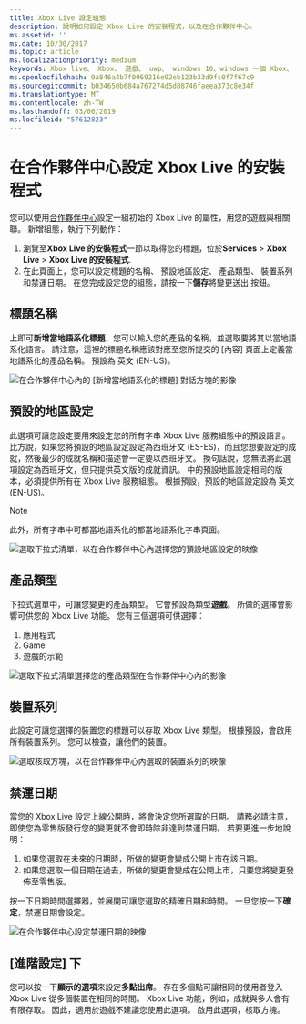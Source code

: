 ```yaml
---
title: Xbox Live 設定組態
description: 說明如何設定 Xbox Live 的安裝程式，以及在合作夥伴中心。
ms.assetid: ''
ms.date: 10/30/2017
ms.topic: article
ms.localizationpriority: medium
keywords: Xbox live、 Xbox、 遊戲、 uwp、 windows 10、windows 一個 Xbox、 Xbox Live 設定合作夥伴中心
ms.openlocfilehash: 9a846a4b7f0069216e92eb123b33d9fc0f7f67c9
ms.sourcegitcommit: b034650b684a767274d5d88746faeea373c8e34f
ms.translationtype: MT
ms.contentlocale: zh-TW
ms.lasthandoff: 03/06/2019
ms.locfileid: "57612823"
---
```

# <a name="configure-xbox-live-setup-in-partner-center"></a>在合作夥伴中心設定 Xbox Live 的安裝程式

您可以使用[合作夥伴中心](https://developer.microsoft.com/dashboard)設定一組初始的 Xbox Live 的屬性，用您的遊戲與相關聯。 新增組態，執行下列動作：

1. 瀏覽至**Xbox Live 的安裝程式**一節以取得您的標題，位於**Services** > **Xbox Live** > **Xbox Live 的安裝程式**.
2. 在此頁面上，您可以設定標題的名稱、 預設地區設定、 產品類型、 裝置系列和禁運日期。 在您完成設定您的組態，請按一下**儲存**將變更送出 按鈕。

## <a name="title-names"></a>標題名稱
上即可**新增當地語系化標題**，您可以輸入您的產品的名稱，並選取要將其以當地語系化語言。 請注意，這裡的標題名稱應該對應至您所提交的 [內容] 頁面上定義當地語系化的產品名稱。 預設為 英文 (EN-US)。

![在合作夥伴中心內的 [新增當地語系化的標題] 對話方塊的影像](../../images/dev-center/xbox-live-setup/xbox-live-setup-1.png)

## <a name="default-locale"></a>預設的地區設定
此選項可讓您設定要用來設定您的所有字串 Xbox Live 服務組態中的預設語言。 比方說，如果您將預設的地區設定設定為西班牙文 (ES-ES)，而且您想要設定的成就，然後最少的成就名稱和描述會一定要以西班牙文。 換句話說，您無法將此選項設定為西班牙文，但只提供英文版的成就資訊。 中的預設地區設定相同的版本，必須提供所有在 Xbox Live 服務組態。 根據預設，預設的地區設定設為 英文 (EN-US)。
> [!NOTE]
> 此外，所有字串中可都當地語系化的都當地語系化字串頁面。  

![選取下拉式清單，以在合作夥伴中心內選擇您的預設地區設定的映像](../../images/dev-center/xbox-live-setup/xbox-live-setup-2.png)

## <a name="product-type"></a>產品類型
下拉式選單中，可讓您變更的產品類型。 它會預設為類型**遊戲**。 所做的選擇會影響可供您的 Xbox Live 功能。 您有三個選項可供選擇：
1. 應用程式 
2. Game 
3. 遊戲的示範 

![選取下拉式清單選擇您的產品類型在合作夥伴中心內的影像](../../images/dev-center/xbox-live-setup/xbox-live-setup-3.png)

## <a name="device-families"></a>裝置系列
此設定可讓您選擇的裝置您的標題可以存取 Xbox Live 類型。 根據預設，會啟用所有裝置系列。 您可以檢查，讓他們的裝置。

![選取核取方塊，以在合作夥伴中心內選取的裝置系列的映像](../../images/dev-center/xbox-live-setup/xbox-live-setup-4.png)

## <a name="embargo-date"></a>禁運日期
當您的 Xbox Live 設定上線公開時，將會決定您所選取的日期。 請務必請注意，即使您為零售版發行您的變更就不會即時除非達到禁運日期。 若要更進一步地說明：
1. 如果您選取在未來的日期時，所做的變更會變成公開上市在該日期。
2. 如果您選取一個日期在過去，所做的變更會變成在公開上市，只要您將變更發佈至零售版。

按一下日期時間選擇器，並展開可讓您選取的精確日期和時間。 一旦您按一下**確定**，禁運日期會設定。

![在合作夥伴中心設定禁運日期的映像](../../images/dev-center/xbox-live-setup/xbox-live-setup-5.png)

## <a name="advanced-settings"></a>[進階設定] 下

您可以按一下**顯示的選項**來設定**多點出席**。 存在多個點可讓相同的使用者登入 Xbox Live 從多個裝置在相同的時間。 Xbox Live 功能，例如，成就與多人會有有限存取。 因此，適用於遊戲不建議您使用此選項。 啟用此選項，核取方塊。
